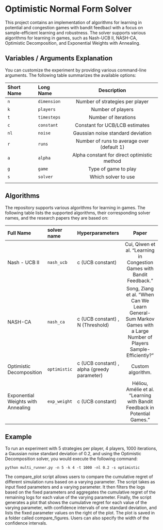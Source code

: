 # Optimistic Normal Form Solver

This project contains an implementation of algorithms for learning in potential and congestion games with bandit feedbacl with a focus on sample-efficient learning and robustness. The solver supports various algorithms for learning in games, such as Nash-UCB II, NASH-CA, Optimistic Decomposition, and Exponential Weights with Annealing.


## Variables / Arguments Explanation

You can customize the experiment by providing various command-line arguments. The following table summarizes the available options:

| Short Name | Long Name    |                 Description                 |
|:-----------|:-------------|:-------------------------------------------:|
| `n`        | `dimension`  |       Number of strategies per player       |
| `k`        | `players`    |              Number of players              |
| `t`        | `timesteps`  |            Number of iterations             |
| `c`        | `constant`   |       Constant for UCB/LCB estimates        |
| `nl`       | `noise`      |      Gaussian noise standard deviation      |
| `r`        | `runs`       | Number of runs to average over (default 1)  |
| `a`        | `alpha`      | Alpha constant for direct optimistic method |
| `g`        | `game`       |            Type of game to play             |
| `s`        | `solver`     |             Which solver to use             |
|||

## Algorithms 

The repository supports various algorithms for learning in games. The following table lists the supported algorithms, their corresponding solver names, and the research papers they are based on:



| Full Name                          | solver name  | Hyperparameters                              |                                                        Paper                                                        |
|:-----------------------------------|:-------------|:---------------------------------------------|:-------------------------------------------------------------------------------------------------------------------:|
| Nash - UCB II                      | `nash_ucb`   | c (UCB constant)                             |                       Cui, Qiwen et al. “Learning in Congestion Games with Bandit Feedback.”                        |
| NASH-CA                            | `nash_ca`    | c (UCB constant)  , N  (Threshold)                            | Song, Ziang et al. “When Can We Learn General-Sum Markov Games with a Large Number of Players Sample-Efficiently?”  |
| Optimistic Decomposition           | `optimistic` | c (UCB constant) , alpha  (greedy parameter) |                                                  Custom algorithm.                                                  |
| Exponential Weights with Annealing | `exp_weight` | c (UCB constant)            |                      Héliou, Amélie et al. “Learning with Bandit Feedback in Potential Games.”                      |


## Example 


To run an experiment with 5 strategies per player, 4 players, 1000 iterations, a Gaussian noise standard deviation of 0.2, and using the Optimistic Decomposition solver, you would execute the following command:

````
python multi_runner.py -n 5 -k 4 -t 1000 -nl 0.2 -s optimistic
````

The compare_plot script allows users to compare the cumulative regret of different simulation runs based on a varying parameter. 
The script takes as input fixed parameters and a varying parameter. 
It then filters the logs based on the fixed parameters and aggregates the cumulative regret of the remaining logs for each value of the varying parameter. 
Finally, the script generates a plot that shows the cumulative regret for each value of the varying parameter, with confidence intervals of one standard deviation, and lists the fixed parameter values on the right of the plot. 
The plot is saved in a folder called compare_figures. Users can also specify the width of the confidence intervals.

